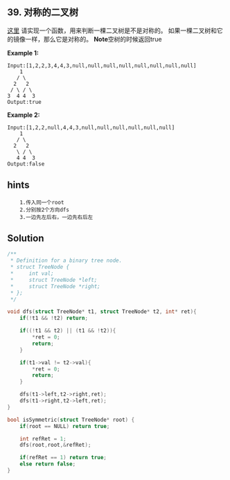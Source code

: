 ## 39. 对称的二叉树
[这里](https://www.acwing.com/problem/content/38/)
请实现一个函数，用来判断一棵二叉树是不是对称的。
如果一棵二叉树和它的镜像一样，那么它是对称的。
**Note**空树的时候返回true

**Example 1:**
```
Input:[1,2,2,3,4,4,3,null,null,null,null,null,null,null,null]
    1
   / \
  2   2
 / \ / \
3  4 4  3
Output:true
```
**Example 2:**
```
Input:[1,2,2,null,4,4,3,null,null,null,null,null,null]
    1
   / \
  2   2
   \ / \
   4 4  3
Output:false
```
## hints
```
    1.传入同一个root
    2.分别按2个方向dfs
    3.一边先左后右，一边先右后左
```

## Solution
``` c
/**
 * Definition for a binary tree node.
 * struct TreeNode {
 *     int val;
 *     struct TreeNode *left;
 *     struct TreeNode *right;
 * };
 */

void dfs(struct TreeNode* t1, struct TreeNode* t2, int* ret){
    if(!t1 && !t2) return;

    if((!t1 && t2) || (t1 && !t2)){
        *ret = 0;
        return;
    }

    if(t1->val != t2->val){
        *ret = 0;
        return;
    }

    dfs(t1->left,t2->right,ret);
    dfs(t1->right,t2->left,ret);
}

bool isSymmetric(struct TreeNode* root) {
    if(root == NULL) return true;

    int refRet = 1;
    dfs(root,root,&refRet);

    if(refRet == 1) return true;
    else return false;
}
```